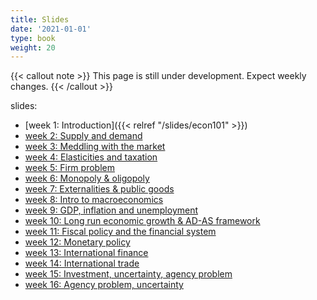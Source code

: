 ```yaml
---
title: Slides
date: '2021-01-01'
type: book
weight: 20
---
```


{{< callout note >}} This page is still under development. Expect weekly changes. {{< /callout >}}

slides:

- [week 1: Introduction]({{< relref "/slides/econ101" >}})
- [week 2: Supply and demand](https://krisna.netlify.app/slides/econ101/week2)
- [week 3: Meddling with the market](https://krisna.netlify.app/slides/econ101/week3)
- [week 4: Elasticities and taxation](https://krisna.netlify.app/slides/econ101/week4)
- [week 5: Firm problem](https://krisna.netlify.app/slides/econ101/week5)
- [week 6: Monopoly & oligopoly](https://krisna.netlify.app/slides/econ101/week6)
- [week 7: Externalities & public goods](https://krisna.netlify.app/slides/econ101/week7)
- [week 8: Intro to macroeconomics](https://krisna.netlify.app/slides/econ101/week8)
- [week 9: GDP, inflation and unemployment](https://krisna.netlify.app/slides/econ101/week9)
- [week 10: Long run economic growth & AD-AS framework](https://krisna.netlify.app/slides/econ101/week10)
- [week 11: Fiscal policy and the financial system](https://krisna.netlify.app/slides/econ101/week11)
- [week 12: Monetary policy](https://krisna.netlify.app/slides/econ101/week12)
- [week 13: International finance](https://krisna.netlify.app/slides/econ101/week13)
- [week 14: International trade](https://krisna.netlify.app/slides/econ101/week14)
- [week 15: Investment, uncertainty, agency problem](https://krisna.netlify.app/slides/econ101/week15)
- [week 16: Agency problem, uncertainty](https://krisna.netlify.app/slides/econ101/week16)
